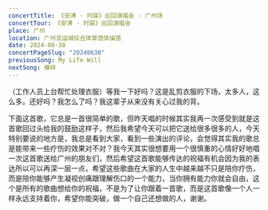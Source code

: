 ```yaml
---
concertTitle: 《安溥 · 时寐》巡回演唱会 - 广州场
concertTour: 《安溥 · 时寐》巡回演唱会
place: 广州
location: 广州亚运城综合体育馆体操馆
date: 2024-06-30
concertPageSlug: "20240630"
previousSong: My Life Will
nextSong: 模样
---
```

（工作人员上台帮忙处理衣服）等我一下好吗？这是乱剪衣服的下场，太多人，这么多。还好吗？我怎么了吗？我这辈子从来没有关心过我的背。

下面这首歌，它总是一首很简单的歌，但昨天唱的时候其实我再一次感受到就是这首歌回过头给我的鼓励这样子，然后我希望今天可以把它送给很多很多的人，今天特别要说的地方是，我总是看到大家，看到一些演出的评论，会觉得其实我的歌总是能带来一些疗伤的效果对不对？我今天其实很想要用一个很慎重的心情好好地唱一次这首歌送给广州的朋友们，然后希望这首歌能够传达的祝福有机会因为我的表达所以可以再深一层一点，希望这些歌曲在大家的人生中越来越不只是陪你疗伤，而是陪你能够产生凝视创痛跟理解伤口的一个能力，当你拥有能力你就会自由，这个是所有的歌曲想给你的祝福，不是为了让你跟着一首歌，而是这首歌像一个人一样永远支持着你，希望你能突破，做一个自己还想做的人，谢谢。